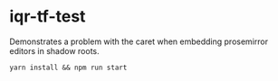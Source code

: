 # iqr-tf-test

Demonstrates a problem with the caret when embedding prosemirror editors in shadow roots.

`yarn install && npm run start`
